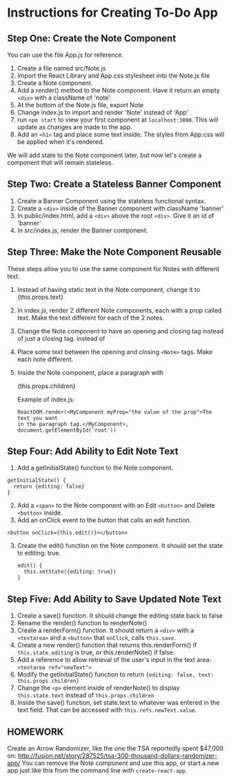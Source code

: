 Instructions for Creating To-Do App
======

Step One: Create the Note Component
------

You can use the file App.js for reference.

1. Create a file named src/Note.js
2. Import the React Library and App.css stylesheet into the Note.js file
3. Create a Note component.
4. Add a render() method to the Note component. Have it return an empty
   `<div>` with a className of 'note'
5. At the bottom of the Note.js file, export Note
6. Change index.js to import and render 'Note' instead of 'App'
7. run `npm start` to view your first component at `localhost:3000`. This will
   update as changes are made to the app.
8. Add an `<h1>` tag and place some text inside. The styles from App.css will be
   applied when it's rendered.

We will add state to the Note component later, but now let's create a component
that will remain stateless.

Step Two: Create a Stateless Banner Component
------

1. Create a Banner Component using the stateless functional syntax.
2. Create a `<div>` inside of the Banner component with className 'banner'
3. In public/index.html, add a `<div>` above the root `<div>`. Give it an id of
   'banner'
4. In src/index.js, render the Banner component.

Step Three: Make the Note Component Reusable
------

These steps allow you to use the same component for Notes with different text.

1. Instead of having static text in the Note component, change it to
   {this.props.text}
2. In index.js, render 2 different Note components, each with a prop called
   text. Make the text different for each of the 2 notes.
3. Change the Note component to have an opening and closing tag instead of just
   a closing tag. <Note></Note> instead of </Note>
4. Place some text between the opening and closing `<Note>` tags. Make each note
   different.
4. Inside the Note component, place a paragraph with <p>{this.props.children}</p>

   Example of index.js:
   ```
   ReactDOM.render(<MyComponent myProp="the value of the prop">The text you want
   in the paragraph tag.</MyComponent>,
   document.getElementById('root'))
   ```

Step Four: Add Ability to Edit Note Text
------

1. Add a getInitialState() function to the Note component.
  ```
  getInitialState() {
    return {editing: false}
  }
  ```
2. Add a `<span>` to the Note component with an Edit `<button>` and Delete
   `<button>` inside.
3. Add an onClick event to the button that calls an edit function.

  ```
  <button onClick={this.edit()}></button>
  ```
3. Create the edit() function on the Note component. It should set the state to
   editing: true.

   ```
   edit() {
     this.setState({editing: true})
   }
   ```

Step Five: Add Ability to Save Updated Note Text
------

1. Create a save() function. It should change the editing state back to false
2. Rename the render() function to renderNote()
3. Create a renderForm() function. It should return a `<div>` with a `<textarea>` and a `<button>` that `onClick`, calls `this.save`.
4. Create a new render() function that returns this.renderForm() if `this.state.editing` is true, or this.renderNote() if false.
5. Add a reference to allow retrieval of the user's input in the text area: `<textarea ref="newText">`
6. Modify the getInitialState() function to return `{editing: false, text:
   this.props.children}`
7. Change the `<p>` element inside of renderNote() to display `this.state.text`
   instead of `this.props.children`
8. Inside the save() function, set state.text to whatever was entered in the
   text field. That can be accessed with `this.refs.newText.value`.

HOMEWORK
------

Create an Arrow Randomizer, like the one the TSA reportedly spent $47,000 on:
http://fusion.net/story/287525/tsa-300-thousand-dollars-randomizer-app/
You can remove the Note component and use this app, or start a new app just like
this from the command line with `create-react-app`.
